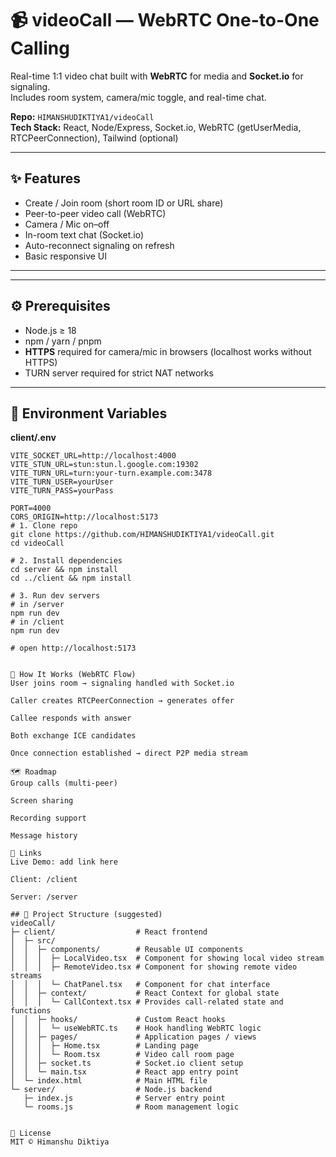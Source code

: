 # 📹 videoCall — WebRTC One-to-One Calling

Real-time 1:1 video chat built with **WebRTC** for media and **Socket.io** for signaling.  
Includes room system, camera/mic toggle, and real-time chat.

**Repo:** `HIMANSHUDIKTIYA1/videoCall`  
**Tech Stack:** React, Node/Express, Socket.io, WebRTC (getUserMedia, RTCPeerConnection), Tailwind (optional)

---

## ✨ Features

- Create / Join room (short room ID or URL share)  
- Peer-to-peer video call (WebRTC)  
- Camera / Mic on–off  
- In-room text chat (Socket.io)  
- Auto-reconnect signaling on refresh  
- Basic responsive UI  

---


---

## ⚙️ Prerequisites

- Node.js ≥ 18  
- npm / yarn / pnpm  
- **HTTPS** required for camera/mic in browsers (localhost works without HTTPS)  
- TURN server required for strict NAT networks  

---

## 🔐 Environment Variables

**client/.env**
```env
VITE_SOCKET_URL=http://localhost:4000
VITE_STUN_URL=stun:stun.l.google.com:19302
VITE_TURN_URL=turn:your-turn.example.com:3478
VITE_TURN_USER=yourUser
VITE_TURN_PASS=yourPass

PORT=4000
CORS_ORIGIN=http://localhost:5173
# 1. Clone repo
git clone https://github.com/HIMANSHUDIKTIYA1/videoCall.git
cd videoCall

# 2. Install dependencies
cd server && npm install
cd ../client && npm install

# 3. Run dev servers
# in /server
npm run dev
# in /client
npm run dev

# open http://localhost:5173


🧠 How It Works (WebRTC Flow)
User joins room → signaling handled with Socket.io

Caller creates RTCPeerConnection → generates offer

Callee responds with answer

Both exchange ICE candidates

Once connection established → direct P2P media stream

🗺️ Roadmap
Group calls (multi-peer)

Screen sharing

Recording support

Message history

🔗 Links
Live Demo: add link here

Client: /client

Server: /server

## 📂 Project Structure (suggested)
videoCall/
├─ client/                  # React frontend
│  ├─ src/
│  │  ├─ components/        # Reusable UI components
│  │  │  ├─ LocalVideo.tsx  # Component for showing local video stream
│  │  │  ├─ RemoteVideo.tsx # Component for showing remote video streams
│  │  │  └─ ChatPanel.tsx   # Component for chat interface
│  │  ├─ context/           # React Context for global state
│  │  │  └─ CallContext.tsx # Provides call-related state and functions
│  │  ├─ hooks/             # Custom React hooks
│  │  │  └─ useWebRTC.ts    # Hook handling WebRTC logic
│  │  ├─ pages/             # Application pages / views
│  │  │  ├─ Home.tsx        # Landing page
│  │  │  └─ Room.tsx        # Video call room page
│  │  ├─ socket.ts          # Socket.io client setup
│  │  └─ main.tsx           # React app entry point
│  └─ index.html            # Main HTML file
└─ server/                  # Node.js backend
   ├─ index.js              # Server entry point
   └─ rooms.js              # Room management logic


📄 License
MIT © Himanshu Diktiya


